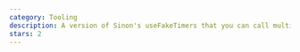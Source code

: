 ```yaml
---
category: Tooling
description: A version of Sinon's useFakeTimers that you can call multiple times in a test.
stars: 2
---
```

